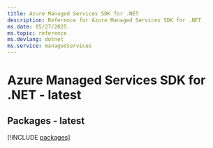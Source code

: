 ```yaml
---
title: Azure Managed Services SDK for .NET
description: Reference for Azure Managed Services SDK for .NET
ms.date: 05/27/2025
ms.topic: reference
ms.devlang: dotnet
ms.service: managedservices
---
```

# Azure Managed Services SDK for .NET - latest
## Packages - latest
[!INCLUDE [packages](managed-services-index.md)]